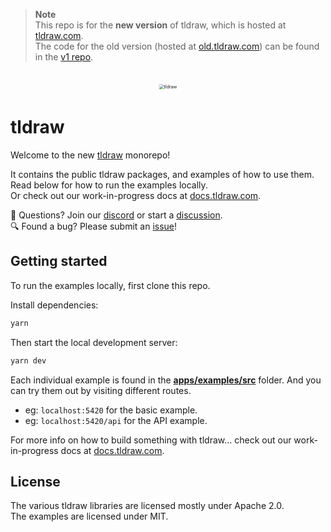 > **Note**<br>
> This repo is for the **new version** of tldraw, which is hosted at [tldraw.com](https://tldraw.com).<br>
> The code for the old version (hosted at [old.tldraw.com](https://old.tldraw.com)) can be found in the [v1 repo](https://github.com/tldraw/tldraw-v1).

<br>

<div alt style="text-align: center; transform: scale(.5);">
	<picture>
		<source media="(prefers-color-scheme: dark)" srcset="https://raw.githubusercontent.com/tldraw/tldraw/main/assets/github-hero-dark-draw.png" />
		<img alt="tldraw" src="https://raw.githubusercontent.com/tldraw/tldraw/main/assets/github-hero-light-draw.png" />
	</picture>
</div>

# tldraw

Welcome to the new [tldraw](https://tldraw.com) monorepo!

It contains the public tldraw packages, and examples of how to use them.<br>
Read below for how to run the examples locally.<br>
Or check out our work-in-progress docs at [docs.tldraw.com](https://docs.tldraw.dev).<br>

🙌 Questions? Join our [discord](https://discord.gg/rhsyWMUJxd) or start a [discussion](https://github.com/tldraw/tldraw/discussions/new).<br>
🔍 Found a bug? Please submit an [issue](https://github.com/tldraw/tldraw/issues/new)!

## Getting started

To run the examples locally, first clone this repo.

Install dependencies:

```bash
yarn
```

Then start the local development server:

```bash
yarn dev
```

Each individual example is found in the [**apps/examples/src**](https://github.com/tldraw/tldraw/tree/main/apps/examples/src) folder. And you can try them out by visiting different routes.

- eg: `localhost:5420` for the basic example.
- eg: `localhost:5420/api` for the API example.

For more info on how to build something with tldraw... check out our work-in-progress docs at [docs.tldraw.com](https://docs.tldraw.dev).

## License

The various tldraw libraries are licensed mostly under Apache 2.0.<br>
The examples are licensed under MIT.
